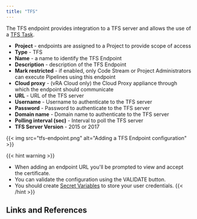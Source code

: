```yaml
---
title: "TFS"
---
```


The TFS endpoint provides integration to a TFS server and allows the use of a [TFS Task](/Pipelines/Tasks/TFS/).

* **Project** - endpoints are assigned to a Project to provide scope of access
* **Type** - TFS
* **Name** - a name to identify the TFS Endpoint
* **Description** - description of the TFS Endpoint
* **Mark restricted** - if enabled, only Code Stream or Project Administrators can execute Pipelines using this endpoint
* **Cloud proxy** - (vRA Cloud only) the Cloud Proxy appliance through which the endpoint should communicate
* **URL** - URL of the TFS server
* **Username** - Username to authenticate to the TFS server
* **Password** - Password to authenticate to the TFS server
* **Domain name** - Domain name to authenticate to the TFS server
* **Polling interval (sec)** - Interval to poll the TFS server
* **TFS Server Version** - 2015 or 2017

{{< img src="tfs-endpoint.png" alt="Adding a TFS Endpoint configuration" >}}

{{< hint warning >}}
* When adding an endpoint URL you'll be prompted to view and accept the certificate.
* You can validate the configuration using the VALIDATE button.
* You should create [Secret Variables](/Configure/Variables/) to store your user credentials.
{{< /hint >}}

## Links and References
